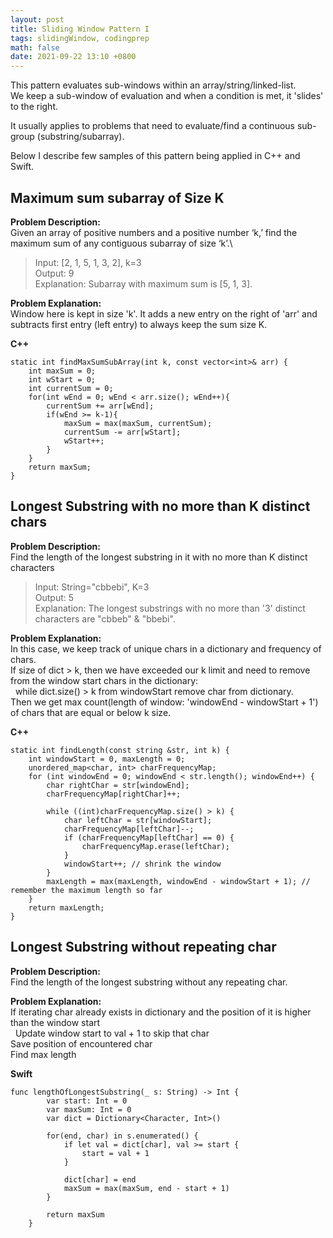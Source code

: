 ```yaml
---
layout: post
title: Sliding Window Pattern I
tags: slidingWindow, codingprep
math: false
date: 2021-09-22 13:10 +0800
---
```


This pattern evaluates sub-windows within an array/string/linked-list.\
We keep a sub-window of evaluation and when a condition is met, it 'slides' to the right.

It usually applies to problems that need to evaluate/find a continuous sub-group (substring/subarray).

Below I describe few samples of this pattern being applied in C++ and Swift.

## Maximum sum subarray of Size K

**Problem Description:**\
Given an array of positive numbers and a positive number ‘k,’ find the maximum sum of any contiguous subarray of size ‘k’.\

> Input: [2, 1, 5, 1, 3, 2], k=3\
> Output: 9\
> Explanation: Subarray with maximum sum is [5, 1, 3].

**Problem Explanation:**\
Window here is kept in size 'k'. It adds a new entry on the right of 'arr' and subtracts first entry (left entry) to always keep the sum size K.

**C++**

```
static int findMaxSumSubArray(int k, const vector<int>& arr) {
	int maxSum = 0;
	int wStart = 0;
	int currentSum = 0;
	for(int wEnd = 0; wEnd < arr.size(); wEnd++){
		currentSum += arr[wEnd];
		if(wEnd >= k-1){
			maxSum = max(maxSum, currentSum);
			currentSum -= arr[wStart];
			wStart++;
		}
	}
	return maxSum;
}
```

## Longest Substring with no more than K distinct chars

**Problem Description:**\
Find the length of the longest substring in it with no more than K distinct characters

> Input: String="cbbebi", K=3\
> Output: 5\
> Explanation: The longest substrings with no more than '3' distinct characters are "cbbeb" & "bbebi".

**Problem Explanation:**\
In this case, we keep track of unique chars in a dictionary and frequency of chars.\
If size of dict > k, then we have exceeded our k limit and need to remove from the window start chars in the dictionary:\
  while dict.size() > k from windowStart remove char from dictionary.\
Then we get max count(length of window: 'windowEnd - windowStart + 1') of chars that are equal or below k size.

**C++**

```
static int findLength(const string &str, int k) {
    int windowStart = 0, maxLength = 0;
    unordered_map<char, int> charFrequencyMap;
    for (int windowEnd = 0; windowEnd < str.length(); windowEnd++) {
        char rightChar = str[windowEnd];
        charFrequencyMap[rightChar]++;

        while ((int)charFrequencyMap.size() > k) {
            char leftChar = str[windowStart];
            charFrequencyMap[leftChar]--;
            if (charFrequencyMap[leftChar] == 0) {
                charFrequencyMap.erase(leftChar);
            }
            windowStart++; // shrink the window
        }
        maxLength = max(maxLength, windowEnd - windowStart + 1); // remember the maximum length so far
    }
    return maxLength;
}
```

## Longest Substring without repeating char

**Problem Description:**\
Find the length of the longest substring without any repeating char.

**Problem Explanation:**\
If iterating char already exists in dictionary and the position of it is higher than the window start\
  Update window start to val + 1 to skip that char\
Save position of encountered char\
Find max length

**Swift**

```
func lengthOfLongestSubstring(_ s: String) -> Int {
        var start: Int = 0
        var maxSum: Int = 0
        var dict = Dictionary<Character, Int>()

        for(end, char) in s.enumerated() {
            if let val = dict[char], val >= start {
                start = val + 1
            }

            dict[char] = end
            maxSum = max(maxSum, end - start + 1)
        }

        return maxSum
    }
```
